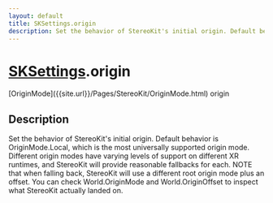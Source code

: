 ```yaml
---
layout: default
title: SKSettings.origin
description: Set the behavior of StereoKit's initial origin. Default behavior is OriginMode.Local, which is the most universally supported origin mode. Different origin modes have varying levels of support on different XR runtimes, and StereoKit will provide reasonable fallbacks for each. NOTE that when falling back, StereoKit will use a different root origin mode plus an offset. You can check World.OriginMode and World.OriginOffset to inspect what StereoKit actually landed on.
---
```

# [SKSettings]({{site.url}}/Pages/StereoKit/SKSettings.html).origin

<div class='signature' markdown='1'>
[OriginMode]({{site.url}}/Pages/StereoKit/OriginMode.html) origin
</div>

## Description
Set the behavior of StereoKit's initial origin. Default
behavior is OriginMode.Local, which is the most universally
supported origin mode. Different origin modes have varying levels
of support on different XR runtimes, and StereoKit will provide
reasonable fallbacks for each. NOTE that when falling back,
StereoKit will use a different root origin mode plus an offset. You
can check World.OriginMode and World.OriginOffset to inspect what
StereoKit actually landed on.

